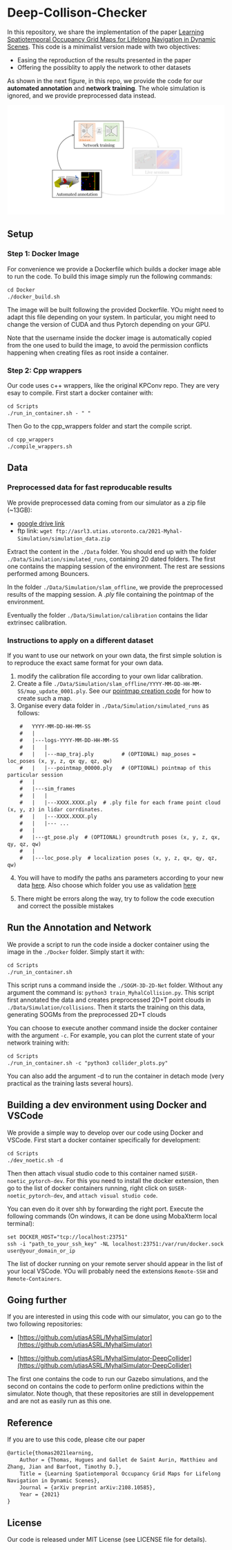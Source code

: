# Deep-Collison-Checker

In this repository, we share the implementation of the paper [Learning Spatiotemporal Occupancy Grid Maps for Lifelong Navigation in Dynamic Scenes](https://arxiv.org/abs/2108.10585). This code is a minimalist version made with two objectives:
 - Easing the reproduction of the results presented in the paper
 - Offering the possiblity to apply the network to other datasets

 As shown in the next figure, in this repo, we provide the code for our **automated annotation** and **network training**. The whole simulation is ignored, and we provide preprocessed data instead. 

![Intro figure](./Data/github_im.png)


## Setup 

### Step 1: Docker Image

For convenience we provide a Dockerfile which builds a docker image able to run the code. To build this image simply run the following commands:

```
cd Docker
./docker_build.sh
```

The image will be built following the provided Dockerfile. YOu might need to adapt this file depending on your system. In particular, you might need to change the version of CUDA and thus Pytorch depending on your GPU.

Note that the username inside the docker image is automatically copied from the one used to build the image, to avoid the permission conflicts happening when creating files as root inside a container.


### Step 2: Cpp wrappers 

Our code uses c++ wrappers, like the original KPConv repo. They are very esay to compile. First start a docker container with:

```
cd Scripts
./run_in_container.sh - " "
```

Then Go to the cpp_wrappers folder and start the compile script.

```
cd cpp_wrappers
./compile_wrappers.sh
```

## Data

### Preprocessed data for fast reproducable results

We provide preprocessed data coming from our simulator as a zip file (~13GB): 
- [google drive link](https://drive.google.com/file/d/14sKVC3UnxmLTbJi3IJcFGhGPMTDKNWq9/view?usp=sharing)
- ftp link: `wget ftp://asrl3.utias.utoronto.ca/2021-Myhal-Simulation/simulation_data.zip`

Extract the content in the `./Data` folder. You should end up with the folder `./Data/Simulation/simulated_runs`, containing 20 dated folders. The first one contains the mapping session of the environment. The rest are sessions performed among Bouncers.

In the folder `./Data/Simulation/slam_offline`, we provide the preprocessed results of the mapping session. A *.ply* file containing the pointmap of the environment.

Eventually the folder `./Data/Simulation/calibration` contains the lidar extrinsec calibration.


### Instructions to apply on a different dataset

If you want to use our network on your own data, the first simple solution is to reproduce the exact same format for your own data. 

1) modify the calibration file according to your own lidar calibration.
2) Create a file `./Data/Simulation/slam_offline/YYYY-MM-DD-HH-MM-SS/map_update_0001.ply`. See our [pointmap creation code](SOGM-3D-2D-Net/datasets/MyhalCollision.py#L1724) for how to create such a map. 
3) Organise every data folder in `./Data/Simulation/simulated_runs` as follows:

```
    #   YYYY-MM-DD-HH-MM-SS
    #   |
    #   |---logs-YYYY-MM-DD-HH-MM-SS
    #   |   |
    #   |   |---map_traj.ply         # (OPTIONAL) map_poses = loc_poses (x, y, z, qx qy, qz, qw)
    #   |   |---pointmap_00000.ply   # (OPTIONAL) pointmap of this particular session
    #   |
    #   |---sim_frames
    #   |   |
    #   |   |---XXXX.XXXX.ply  # .ply file for each frame point cloud (x, y, z) in lidar corrdinates.
    #   |   |---XXXX.XXXX.ply
    #   |   |--- ...
    #   |
    #   |---gt_pose.ply  # (OPTIONAL) groundtruth poses (x, y, z, qx, qy, qz, qw)
    #   |
    #   |---loc_pose.ply  # localization poses (x, y, z, qx, qy, qz, qw)
```

4) You will have to modify the paths ans parameters according to your new data [here](SOGM-3D-2D-Net/train_MyhalCollision.py#L283-L303). Also choose which folder you use as validation [here](SOGM-3D-2D-Net/train_MyhalCollision.py#L312)

5) There might be errors along the way, try to follow the code execution and correct the possible mistakes


## Run the Annotation and Network

We provide a script to run the code inside a docker container using the image in the `./Docker` folder. Simply start it with:

```
cd Scripts
./run_in_container.sh
```

This script runs a command inside the `./SOGM-3D-2D-Net` folder. Without any argument the command is: `python3 train_MyhalCollision.py`. This script first annotated the data and creates preprocessed 2D+T point clouds in `./Data/Simulation/collisions`. Then it starts the training on this data, generating SOGMs from the preprocessed 2D+T clouds

You can choose to execute another command inside the docker container with the argument `-c`. For example, you can plot the current state of your network training with:

```
cd Scripts
./run_in_container.sh -c "python3 collider_plots.py"
```

You can also add the argument -d to run the container in detach mode (very practical as the training lasts several hours).


## Building a dev environment using Docker and VSCode

We provide a simple way to develop over our code using Docker and VSCode. First start a docker container specifically for development:

```
cd Scripts
./dev_noetic.sh -d
```

Then then attach visual studio code to this container named `$USER-noetic_pytorch-dev`. For this you need to install the docker extension, then go to the list of docker containers running, right click on `$USER-noetic_pytorch-dev`, and `attach visual studio code`.

You can even do it over shh by forwarding the right port. Execute the following commands (On windows, it can be done using MobaXterm local terminal):

```
set DOCKER_HOST="tcp://localhost:23751"
ssh -i "path_to_your_ssh_key" -NL localhost:23751:/var/run/docker.sock  user@your_domain_or_ip
```

The list of docker running on your remote server should appear in the list of your local VSCode. YOu will probably need the extensions `Remote-SSH` and `Remote-Containers`.


## Going further

If you are interested in using this code with our simulator, you can go to the two following repositories:

- [https://github.com/utiasASRL/MyhalSimulator](https://github.com/utiasASRL/MyhalSimulator)

- [https://github.com/utiasASRL/MyhalSimulator-DeepCollider](https://github.com/utiasASRL/MyhalSimulator-DeepCollider)

The first one contains the code to run our Gazebo simulations, and the second on contains the code to perform online predictions within the simulator. Note though, that these repositories are still in developpement and are not as easily run as this one.


## Reference

If you are to use this code, please cite our paper

```
@article{thomas2021learning,
    Author = {Thomas, Hugues and Gallet de Saint Aurin, Matthieu and Zhang, Jian and Barfoot, Timothy D.},
    Title = {Learning Spatiotemporal Occupancy Grid Maps for Lifelong Navigation in Dynamic Scenes},
    Journal = {arXiv preprint arXiv:2108.10585},
    Year = {2021}
}
```

## License
Our code is released under MIT License (see LICENSE file for details).
